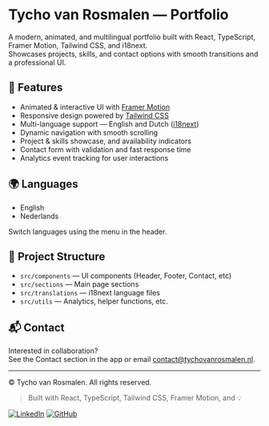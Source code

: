# Tycho van Rosmalen — Portfolio

A modern, animated, and multilingual portfolio built with React, TypeScript, Framer Motion, Tailwind CSS, and i18next.  
Showcases projects, skills, and contact options with smooth transitions and a professional UI.

## 🚀 Features

- Animated & interactive UI with [Framer Motion](https://www.framer.com/motion/)
- Responsive design powered by [Tailwind CSS](https://tailwindcss.com/)
- Multi-language support — English and Dutch ([i18next](https://www.i18next.com/))
- Dynamic navigation with smooth scrolling
- Project & skills showcase, and availability indicators
- Contact form with validation and fast response time
- Analytics event tracking for user interactions

## 🌍 Languages

- English
- Nederlands

Switch languages using the menu in the header.

## 📁 Project Structure

- `src/components` — UI components (Header, Footer, Contact, etc)
- `src/sections` — Main page sections
- `src/translations` — i18next language files
- `src/utils` — Analytics, helper functions, etc.

## 📬 Contact

Interested in collaboration?  
See the Contact section in the app or email [contact@tychovanrosmalen.nl](mailto:contact@tychovanrosmalen.nl).

---

© Tycho van Rosmalen. All rights reserved.

> Built with React, TypeScript, Tailwind CSS, Framer Motion, and 💡

[![LinkedIn](https://img.shields.io/badge/LinkedIn-Connect-blue)](https://www.linkedin.com/in/tycho-van-rosmalen/)
[![GitHub](https://img.shields.io/badge/GitHub-tychovr-black)](https://github.com/tychovr)
